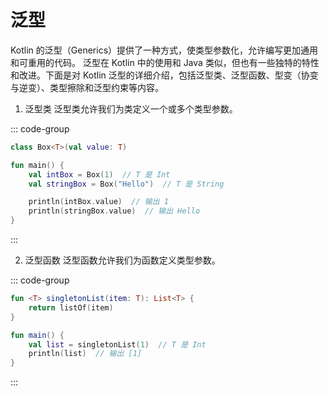 # 泛型

Kotlin 的泛型（Generics）提供了一种方式，使类型参数化，允许编写更加通用和可重用的代码。
泛型在 Kotlin 中的使用和 Java 类似，但也有一些独特的特性和改进。下面是对 Kotlin 泛型的详细介绍，包括泛型类、泛型函数、型变（协变与逆变）、类型擦除和泛型约束等内容。

1. 泛型类
泛型类允许我们为类定义一个或多个类型参数。

::: code-group
``` kotlin
class Box<T>(val value: T)

fun main() {
    val intBox = Box(1)  // T 是 Int
    val stringBox = Box("Hello")  // T 是 String

    println(intBox.value)  // 输出 1
    println(stringBox.value)  // 输出 Hello
}
```
:::

2. 泛型函数
泛型函数允许我们为函数定义类型参数。

::: code-group
``` kotlin
fun <T> singletonList(item: T): List<T> {
    return listOf(item)
}

fun main() {
    val list = singletonList(1)  // T 是 Int
    println(list)  // 输出 [1]
}
```
:::

